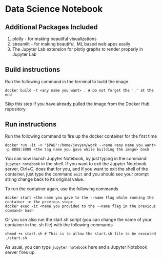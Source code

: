 # Data Science Notebook

## Additional Packages Included

1. plotly - for making beautiful visualizations
2. streamlit - for making beautiful, ML based web apps easily
3. The Jupyter Lab extension for plotly graphs to render properly in Jupyter Lab

## Build instructions

Run the following command in the terminal to build the image

```
docker build -t <any name you want> . # Do not forget the '.' at the end
```

Skip this step if you have already pulled the image from the Docker Hub repository

## Run instructions

Run the following command to fire up the docker container for the first time

```
docker run -it -v "$PWD":/home/jovyan/work --name <any name you want> -p 8888:8888 <the tag name you gave while building the image> bash
```

You can now launch Jupyter Notebook, by just typing in the command `jupyter notebook` in the shell. If you want to exit the Jupyter Notebook server, Ctrl+C, does that for you, and if you want to exit the shell of the container, just type the command `exit` and you should see your prompt string change back to its original value.

To run the container again, use the following commands

```
docker start <the name you gave to the --name flag while running the container in the previous step>
docker exec -it <name you provided to the --name flag in the previous command> bash
```

Or you can also run the start.sh script (you can change the name of your container in the .sh file) with the following commands

```
chmod +x start.sh # This is to allow the start.sh file to be executed
./start.sh
```

As usual, you can type `jupyter notebook` here and a Jupyter Notebook server fires up.
